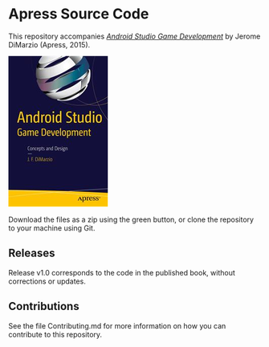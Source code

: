 # Apress Source Code

This repository accompanies [*Android Studio Game Development*](http://www.apress.com/9781484217177) by Jerome DiMarzio (Apress, 2015).

![Cover image](9781484217177.jpg)

Download the files as a zip using the green button, or clone the repository to your machine using Git.

## Releases

Release v1.0 corresponds to the code in the published book, without corrections or updates.

## Contributions

See the file Contributing.md for more information on how you can contribute to this repository.
